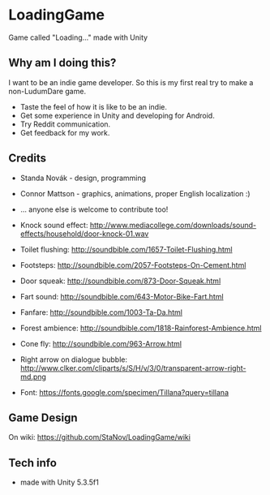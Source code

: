 # LoadingGame
Game called "Loading..." made with Unity

## Why am I doing this?

I want to be an indie game developer. So this is my first real try to make a non-LudumDare game.

* Taste the feel of how it is like to be an indie.
* Get some experience in Unity and developing for Android.
* Try Reddit communication.
* Get feedback for my work.

## Credits

* Standa Novák - design, programming
* Connor Mattson - graphics, animations, proper English localization :)
* ... anyone else is welcome to contribute too!

* Knock sound effect: http://www.mediacollege.com/downloads/sound-effects/household/door-knock-01.wav
* Toilet flushing: http://soundbible.com/1657-Toilet-Flushing.html
* Footsteps: http://soundbible.com/2057-Footsteps-On-Cement.html
* Door squeak: http://soundbible.com/873-Door-Squeak.html
* Fart sound: http://soundbible.com/643-Motor-Bike-Fart.html
* Fanfare: http://soundbible.com/1003-Ta-Da.html
* Forest ambience: http://soundbible.com/1818-Rainforest-Ambience.html
* Cone fly: http://soundbible.com/963-Arrow.html

* Right arrow on dialogue bubble: http://www.clker.com/cliparts/s/S/H/v/3/0/transparent-arrow-right-md.png

* Font: https://fonts.google.com/specimen/Tillana?query=tillana

## Game Design

On wiki: https://github.com/StaNov/LoadingGame/wiki

## Tech info

* made with Unity 5.3.5f1
